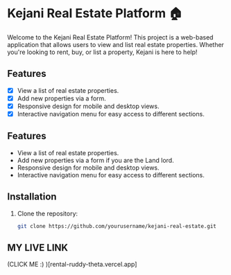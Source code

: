 # Kejani Real Estate Platform 🏠

Welcome to the Kejani Real Estate Platform! This project is a web-based application that allows users to view and list real estate properties. Whether you're looking to rent, buy, or list a property, Kejani is here to help!

## Features

- [x] View a list of real estate properties.
- [x] Add new properties via a form.
- [x] Responsive design for mobile and desktop views.
- [x] Interactive navigation menu for easy access to different sections.

## Features

- View a list of real estate properties.
- Add new properties via a form if you are the Land lord.
- Responsive design for mobile and desktop views.
- Interactive navigation menu for easy access to different sections.

## Installation

1. Clone the repository:
   ```bash
   git clone https://github.com/yourusername/kejani-real-estate.git
   ```

## MY LIVE LINK

(CLICK ME :) )[rental-ruddy-theta.vercel.app]
